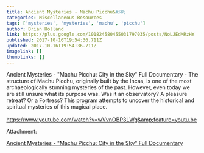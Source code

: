 ```yaml
---
title: Ancient Mysteries - Machu Picchu&#58;
categories: Miscellaneous Resources
tags: ['mysteries', 'mysteries', 'machu', 'picchu']
author: Brian Holland
link: https://plus.google.com/101824580455031797035/posts/NoLJEdMRzHY
published: 2017-10-16T19:54:36.711Z
updated: 2017-10-16T19:54:36.711Z
imagelink: []
thumblinks: []
---
```


Ancient Mysteries - &quot;Machu Picchu: City in the Sky&quot; Full Documentary - The structure of Machu Picchu, originally built by the Incas, is one of the most archaeologically stunning mysteries of the past. However, even today we are still unsure what its purpose was. Was it an observatory? A pleasure retreat? Or a Fortress? This program attempts to uncover the historical and spiritual mysteries of this magical place.<br /><br /><a href="https://www.youtube.com/watch?v=wVvnOBP3LWg&amp;feature=youtu.be" class="ot-anchor">https://www.youtube.com/watch?v=wVvnOBP3LWg&amp;feature=youtu.be</a>


Attachment:

<a href='https://www.youtube.com/watch?v=wVvnOBP3LWg&feature=youtu.be'>Ancient Mysteries - "Machu Picchu: City in the Sky" Full Documentary</a>

